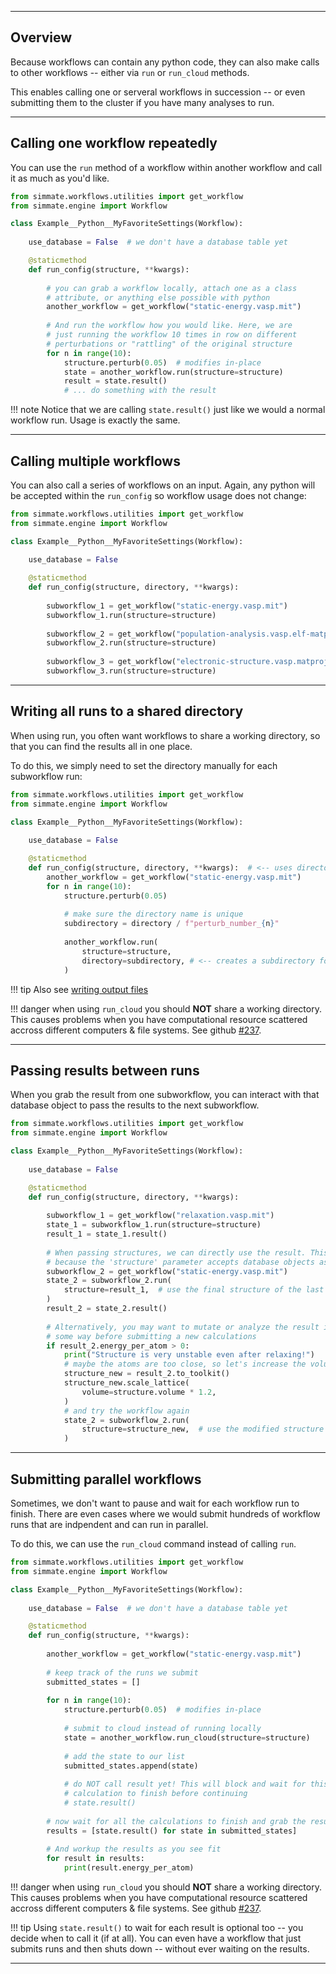 
----------------------------------------------------------------------

## Overview

Because workflows can contain any python code, they can also make calls to
other workflows -- either via `run` or `run_cloud` methods.

This enables calling one or serveral workflows in succession -- or even submitting
them to the cluster if you have many analyses to run.

----------------------------------------------------------------------

## Calling one workflow repeatedly

You can use the `run` method of a workflow within another workflow and call it as much as you'd like.

``` python
from simmate.workflows.utilities import get_workflow
from simmate.engine import Workflow

class Example__Python__MyFavoriteSettings(Workflow):
    
    use_database = False  # we don't have a database table yet

    @staticmethod
    def run_config(structure, **kwargs):
    
        # you can grab a workflow locally, attach one as a class
        # attribute, or anything else possible with python
        another_workflow = get_workflow("static-energy.vasp.mit")
        
        # And run the workflow how you would like. Here, we are
        # just running the workflow 10 times in row on different
        # perturbations or "rattling" of the original structure
        for n in range(10):
            structure.perturb(0.05)  # modifies in-place
            state = another_workflow.run(structure=structure)
            result = state.result()
            # ... do something with the result
```

!!! note
    Notice that we are calling `state.result()` just like we would a normal workflow run. Usage is exactly the same.

----------------------------------------------------------------------

## Calling multiple workflows

You can also call a series of workflows on an input. Again, any python will
be accepted within the `run_config` so workflow usage does not change:

``` python
from simmate.workflows.utilities import get_workflow
from simmate.engine import Workflow

class Example__Python__MyFavoriteSettings(Workflow):
    
    use_database = False

    @staticmethod
    def run_config(structure, directory, **kwargs):
    
        subworkflow_1 = get_workflow("static-energy.vasp.mit")
        subworkflow_1.run(structure=structure)
        
        subworkflow_2 = get_workflow("population-analysis.vasp.elf-matproj")
        subworkflow_2.run(structure=structure)
        
        subworkflow_3 = get_workflow("electronic-structure.vasp.matproj-full")
        subworkflow_3.run(structure=structure)      
```

----------------------------------------------------------------------

## Writing all runs to a shared directory

When using run, you often want workflows to share a working directory, so that you can find the results all in one place.

To do this, we simply need to set the directory manually for each subworkflow run:

``` python
from simmate.workflows.utilities import get_workflow
from simmate.engine import Workflow

class Example__Python__MyFavoriteSettings(Workflow):
    
    use_database = False

    @staticmethod
    def run_config(structure, directory, **kwargs):  # <-- uses directory as an input
        another_workflow = get_workflow("static-energy.vasp.mit")
        for n in range(10):
            structure.perturb(0.05)
            
            # make sure the directory name is unique
            subdirectory = directory / f"perturb_number_{n}"
            
            another_workflow.run(
                structure=structure,
                directory=subdirectory, # <-- creates a subdirectory for this run
            )
```

!!! tip
    Also see [writing output files](/full_guides/workflows/creating_new_workflows/#writing-output-files)

!!! danger
    when using `run_cloud` you should **NOT** share a working directory. This
    causes problems when you have computational resource scattered accross 
    different computers & file systems.
    See github [#237](https://github.com/jacksund/simmate/issues/237).

----------------------------------------------------------------------

## Passing results between runs

When you grab the result from one subworkflow, you can interact with that database
object to pass the results to the next subworkflow. 

``` python
from simmate.workflows.utilities import get_workflow
from simmate.engine import Workflow

class Example__Python__MyFavoriteSettings(Workflow):
    
    use_database = False

    @staticmethod
    def run_config(structure, directory, **kwargs):
    
        subworkflow_1 = get_workflow("relaxation.vasp.mit")
        state_1 = subworkflow_1.run(structure=structure)
        result_1 = state_1.result()
        
        # When passing structures, we can directly use the result. This is
        # because the 'structure' parameter accepts database objects as input.
        subworkflow_2 = get_workflow("static-energy.vasp.mit")
        state_2 = subworkflow_2.run(
            structure=result_1,  # use the final structure of the last calc
        )
        result_2 = state_2.result()
        
        # Alternatively, you may want to mutate or analyze the result in 
        # some way before submitting a new calculations
        if result_2.energy_per_atom > 0:
            print("Structure is very unstable even after relaxing!")
            # maybe the atoms are too close, so let's increase the volume by 20%
            structure_new = result_2.to_toolkit()
            structure_new.scale_lattice(
                volume=structure.volume * 1.2,
            )
            # and try the workflow again
            state_2 = subworkflow_2.run(
                structure=structure_new,  # use the modified structure
            )
```

----------------------------------------------------------------------

## Submitting parallel workflows

Sometimes, we don't want to pause and wait for each workflow run to finish. There are even cases where we would submit hundreds of workflow runs that are indpendent and can run in parallel.

To do this, we can use the `run_cloud` command instead of calling `run`.
``` python
from simmate.workflows.utilities import get_workflow
from simmate.engine import Workflow

class Example__Python__MyFavoriteSettings(Workflow):
    
    use_database = False  # we don't have a database table yet

    @staticmethod
    def run_config(structure, **kwargs):
    
        another_workflow = get_workflow("static-energy.vasp.mit")
        
        # keep track of the runs we submit
        submitted_states = []
        
        for n in range(10):
            structure.perturb(0.05)  # modifies in-place
            
            # submit to cloud instead of running locally
            state = another_workflow.run_cloud(structure=structure)
            
            # add the state to our list
            submitted_states.append(state)
            
            # do NOT call result yet! This will block and wait for this 
            # calculation to finish before continuing
            # state.result()
        
        # now wait for all the calculations to finish and grab the results
        results = [state.result() for state in submitted_states]
        
        # And workup the results as you see fit
        for result in results:
            print(result.energy_per_atom)

```

!!! danger
    when using `run_cloud` you should **NOT** share a working directory. This
    causes problems when you have computational resource scattered accross 
    different computers & file systems.
    See github [#237](https://github.com/jacksund/simmate/issues/237).

!!! tip
    Using `state.result()` to wait for each result is optional too -- you decide when to call it (if at all). You can even have a workflow that just submits runs and then shuts down -- without ever waiting on the results.


----------------------------------------------------------------------
